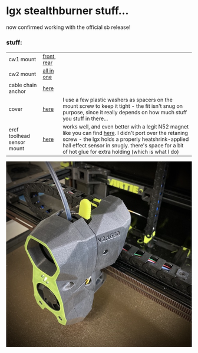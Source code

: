 # lgx stealthburner stuff...


now confirmed working with the official sb release!

### stuff:

| | | |
| :--- | :--- | :--- |
| cw1 mount | [front](cw1/sb-lgx-front-cw1.stl), [rear](cw1/sb-lgx-rear-cw1.stl) | |
| cw2 mount | [all in one](cw2/sb-lgx-cw2-v5.stl) | |
| cable chain anchor | [here](sb-lgx-anchor.stl) | |
| cover | [here](sb-lgx-cover.stl) | I use a few plastic washers as spacers on the mount screw to keep it tight - the fit isn't snug on purpose, since it really depends on how much stuff you stuff in there... |
| ercf toolhead sensor mount | [here](cw2/sb-lgx-cw2-ercf-v5.stl) | works well, and even better with a legit N52 magnet like you can find [here](https://deepfriedhero.in/products/n52-6x3mm-round-black-nickel-magnets).  I didn't port over the retaning screw - the lgx holds a properly heatshrink-applied hall effect sensor in snugly.  there's space for a bit of hot glue for extra holding (which is what I do) |

[![image](sb%2Blgx.jpg)](sb%2Blgx.jpg)
